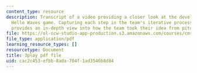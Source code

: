 ```yaml
---
content_type: resource
description: Transcript of a video providing a closer look at the development of the
  Hello Waves game. Capturing each step in the team's iterative process, the video
  provides an in-depth view into how the team took their idea from pitch to product.
file: https://ol-ocw-studio-app-production.s3.amazonaws.com/courses/cms-611j-creating-video-games-fall-2014/cac2c453efbb8ada704f1ad3546b8d84_lxpXowuUdKw.pdf
file_type: application/pdf
learning_resource_types: []
resourcetype: Document
title: 3play pdf file
uid: cac2c453-efbb-8ada-704f-1ad3546b8d84
---
```

